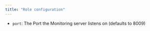 ```yaml
---
title: "Role configuration"
---
```


- `port`: The Port the Monitoring server listens on (defaults to 8009)

